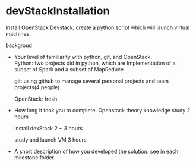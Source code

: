# devStackInstallation
Install OpenStack Devstack, create a python script which will launch virtual machines.

backgroud
- Your level of familiarity with python, git, and OpenStack.                                                                  
	Python: two projects did in python, which are Implementation of a subset of Spark and a subset of MapReduce 	

	git: using github to manage several personal projects and team projects(4 people)

	OpenStack: fresh

- How long it took you to complete.
	Openstack theory knowledge study  2 hours

	install dexStack 2 ~ 3 hours
	
	study and launch VM  3 hours

- A short description of how you developed the solution.
	see in each milestone folder
